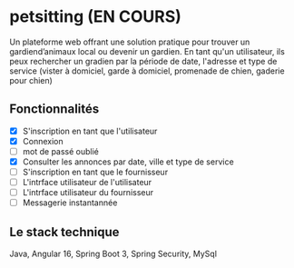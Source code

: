# petsitting (EN COURS)

Un plateforme web offrant une solution pratique pour trouver un gardiend’animaux local ou devenir un gardien.
En tant qu'un utilisateur, ils peux rechercher un gradien par la période de date, l'adresse et type de service (vister à domiciel, garde à domiciel, promenade de chien, gaderie pour chien)

## Fonctionnalités 
- [x] S'inscription en tant que l'utilisateur
- [x] Connexion
- [ ] mot de passé oublié
- [x] Consulter les annonces par date, ville et type de service
- [ ] S'inscription en tant que le fournisseur
- [ ] L'intrface utilisateur de l'utilisateur
- [ ] L'intrface utilisateur du fournisseur
- [ ] Messagerie instantannée

## Le stack technique 
Java, Angular 16, Spring Boot 3, Spring Security, MySql
